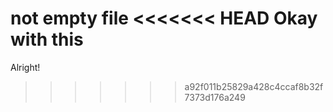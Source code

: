 not empty file
<<<<<<< HEAD
Okay with this
=======
Alright! 
>>>>>>> a92f011b25829a428c4ccaf8b32f7373d176a249
